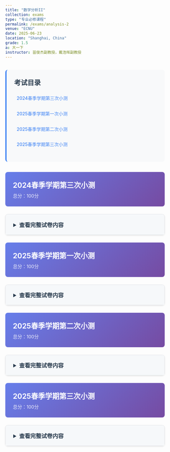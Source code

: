 ```yaml
---
title: "数学分析II"
collection: exams
type: "专业必修课程"
permalink: /exams/analysis-2
venue: "ECNU"
date: 2025-06-23
location: "Shanghai, China"
grade: 1.5
a: 大一下
instructor: 苗俊杰副教授，戴浩晖副教授
---
```


<div class="exam-toc">
  <h2>考试目录</h2>
  <ul>
    <li><a href="#2024-spring-test3">2024春季学期第三次小测</a></li>
    <li><a href="#2025-spring-test1">2025春季学期第一次小测</a></li>
    <li><a href="#2025-spring-test2">2025春季学期第二次小测</a></li>
    <li><a href="#2025-spring-test3">2025春季学期第三次小测</a></li>
  </ul>
</div>

<style>
.exam-toc {
  background: #f8f9fa;
  padding: 1.5rem;
  border-radius: 8px;
  margin: 2rem 0;
  border-left: 4px solid #4285f4;
}

.exam-toc h2 {
  margin-top: 0;
  color: #2c3e50;
}

.exam-toc ul {
  list-style: none;
  padding-left: 0;
}

.exam-toc li {
  margin: 0.8rem 0;
  padding: 0.5rem;
  border-radius: 4px;
  transition: background 0.3s;
}

.exam-toc li:hover {
  background: #e3f2fd;
}

.exam-toc a {
  text-decoration: none;
  color: #4285f4;
  font-weight: 500;
  display: block;
}

.exam-header {
  background: linear-gradient(135deg, #667eea 0%, #764ba2 100%);
  color: white;
  padding: 1.5rem;
  border-radius: 8px;
  margin: 1.5rem 0;
}

.exam-header h3 {
  margin: 0;
  font-size: 1.4rem;
}

.exam-meta {
  opacity: 0.9;
  font-size: 0.9rem;
  margin-top: 0.5rem;
}

details {
  background: white;
  border: 1px solid #e1e4e8;
  border-radius: 8px;
  margin: 1.5rem 0;
  box-shadow: 0 2px 4px rgba(0,0,0,0.1);
  transition: box-shadow 0.3s;
}

details:hover {
  box-shadow: 0 4px 8px rgba(0,0,0,0.15);
}

summary {
  background: #f6f8fa;
  padding: 1.2rem 1.5rem;
  cursor: pointer;
  font-weight: 600;
  color: #2c3e50;
  border-radius: 8px 8px 0 0;
  font-size: 1.1rem;
}

details[open] summary {
  border-bottom: 1px solid #e1e4e8;
}

.exam-content {
  padding: 1.5rem;
}

.question {
  margin: 1.5rem 0;
  padding: 1rem;
  background: #fafbfc;
  border-radius: 6px;
  border-left: 3px solid #4285f4;
}

.question-title {
  font-weight: 600;
  color: #2c3e50;
  margin-bottom: 0.8rem;
  display: flex;
  justify-content: space-between;
  align-items: center;
}

.points {
  background: #4285f4;
  color: white;
  padding: 0.2rem 0.6rem;
  border-radius: 12px;
  font-size: 0.8rem;
  font-weight: 500;
}

.math-content {
  line-height: 1.6;
  font-size: 1rem;
}

.math-content p {
  margin: 0.8rem 0;
}

.proof {
  background: #fff3e0;
  border: 1px solid #ffb74d;
  border-radius: 6px;
  padding: 1rem;
  margin: 1rem 0;
}

.proof-title {
  font-weight: 600;
  color: #e65100;
  margin-bottom: 0.5rem;
}

@media (max-width: 768px) {
  .exam-content {
    padding: 1rem;
  }
  
  summary {
    padding: 1rem;
  }
  
  .question {
    padding: 0.8rem;
  }
}
</style>

<div id="2024-spring-test3" class="exam-header">
  <h3>2024春季学期第三次小测</h3>
  <div class="exam-meta">总分：100分</div>
</div>

<details markdown="1">
  <summary>查看完整试卷内容</summary>
  <div class="exam-content">
    <div class="question">
      <div class="question-title">
        <span>第1题 - 判断题</span>
        <span class="points">20分</span>
      </div>
      <div class="math-content">
        <p>判断下列陈述是否正确，并简述理由（判断3分，理由2分）</p>
        <p>1. 若非负无穷积分\(\displaystyle\int_a^{+\infty} f(x)\ \mathrm{d}x\)收敛且\(f(x)\)在\([a,+\infty)\)上连续，则\(\lim\limits_{x\to+\infty}f(x)=0.\)</p>
        <p>2. 若无穷积分\(\displaystyle\int_a^{+\infty} f(x)\ \mathrm{d}x\)绝对收敛，则无穷积分\(\displaystyle\int_a^{+\infty} f^2(x)\ \mathrm{d}x\)也收敛.</p>
        <p>3. 若正项级数\(\sum u_n\)收敛，则\(\ \exists\ N,\ n>N\)时\(\sqrt[n]{u_n}<q\)，其中\(q\in [0,1).\)</p>
        <p>4. 若对任意\( p\in \mathbb{N} _+,\ \forall \varepsilon>0,\exists\ N\in\mathbb{N} _+\)，当\(n>N\)时，\(\|u _{n+1}+u _{n+2}+\cdots +u _{n+p}\|<\varepsilon\)，则\(\sum u_n\)收敛.</p>
      </div>
    </div>

    <div class="question">
      <div class="question-title">
        <span>第2题 - 反常积分敛散性</span>
        <span class="points">20分</span>
      </div>
      <div class="math-content">
        <p>讨论下列反常积分的敛散性（绝对收敛、条件收敛或发散）</p>
        <p>1. \(\displaystyle\int_1^{+\infty} e^{-x}\arccos x \ \mathrm{d}x\);</p>
        <p>2. \(\displaystyle\int_0^1 \frac{\sqrt{x}}{e^{x^2}-1} \ \mathrm{d}x\);</p>
        <p>3. \(\displaystyle\int_0^1 \frac{\ln(1+\sin x)}{x^p}\ \mathrm{d}x,(p>0)\);</p>
        <p>4. \(\displaystyle\int_0^{+\infty} \frac{\cos(x^2)}{(1+x)^p} \mathrm{d}x\).</p>
      </div>
    </div>

    <div class="question">
      <div class="question-title">
        <span>第3题 - 数项级数敛散性</span>
        <span class="points">20分</span>
      </div>
      <div class="math-content">
        <p>讨论下列数项级数的敛散性（绝对收敛、条件收敛或发散）</p>
        <p>1. \(\displaystyle\sum \frac{(-1)^nn^3}{3^n}\);</p>
        <p>2. \(\displaystyle\sum \frac{(2n+1)!!}{(2n)^n} \);</p>
        <p>3. \(\displaystyle\sum \frac{\sin 2n}{\sqrt{n}}\);</p>
        <p>4. \(\displaystyle\sum \frac{1}{\ln((n+1)!)} \).</p>
      </div>
    </div>

    <div class="question">
      <div class="question-title">
        <span>第4题 - 证明题</span>
        <span class="points">10分</span>
      </div>
      <div class="math-content">
        <p>设函数\(f(x)\)在\([1,+\infty\)上非负递减，若\(\displaystyle\int_1^{+\infty}x^2f(x)\ \mathrm{d}x\)收敛，证明\(\lim\limits_{x\to+\infty}x^3f(x)=0.\)</p>
      </div>
    </div>

    <div class="question">
      <div class="question-title">
        <span>第5题 - 证明题</span>
        <span class="points">10分</span>
      </div>
      <div class="math-content">
        <p>设数列\(\{a_n\}\)单调递减收敛于0，证明\[\sum (-1)^n\sqrt[n]{a_1a_2\cdots a_n}\]收敛.</p>
      </div>
    </div>

    <div class="question">
      <div class="question-title">
        <span>第6题 - 证明题</span>
        <span class="points">10分</span>
      </div>
      <div class="math-content">
        <p>设正项级数\(\displaystyle\sum_{n=1}^\infty a_n\)收敛，余项\(\displaystyle R_n=\sum_{k=n+1}^\infty a_k\). 证明\(\displaystyle\sum_{n=1}^\infty\frac{a_{n+1}}{\sqrt{R_n}}\)收敛.</p>
      </div>
    </div>

    <div class="question">
      <div class="question-title">
        <span>第7题 - 证明题</span>
        <span class="points">10分</span>
      </div>
      <div class="math-content">
        <p>证明Bertrand判别法：若正项级数\(\sum u_n\)满足</p>
        <p>\[\lim_{n\to\infty}\ln(n+1)\left[(n+1)\left(1-\frac{u_{n+1}}{u_n}\right)-1\right]=b,\]</p>
        <p>则当\(b>1\)时\(\sum u_n\)收敛，当\(b<1\)时\(\sum u_n\)发散.</p>
      </div>
    </div>
  </div>
</details>

<div id="2025-spring-test1" class="exam-header">
  <h3>2025春季学期第一次小测</h3>
  <div class="exam-meta">总分：100分</div>
</div>

<details markdown="1">
  <summary>查看完整试卷内容</summary>
  <div class="exam-content">
    <div class="question">
      <div class="question-title">
        <span>第1题 - 判断题</span>
        <span class="points">28分</span>
      </div>
      <div class="math-content">
        <p>判断下列陈述是否正确，并简述理由（判断4分，理由3分）</p>
        <p>1. 设数列\(\{a_n\},\{b_n\}\)均有界，则\(\varliminf\limits_{n\to\infty} (a_n+b_n)=\varliminf\limits_{n\to\infty} a_n+\varliminf\limits_{n\to\infty} b_n.\)</p>
        <p>2. 若数列\(\{a_n\}\)有界，\(\varlimsup\limits_{n\to\infty}a_n>0\)，则\(\ \exists\ N\)，当\(n>N\)时，\(a_n>0.\)</p>
        <p>3. 若定义在\(\mathbb{R}\)上的连续函数\(f(x)\)是周期函数，则\(f(x)\)的原函数\(F(x)\)一定是周期函数.</p>
        <p>4. 若定义在\(\mathbb{R}\)上的连续函数\(f(x)\)是偶函数，则\(f(x)\)的原函数\(F(x)\)一定是奇函数.</p>
      </div>
    </div>

    <div class="question">
      <div class="question-title">
        <span>第2题 - 上下极限计算</span>
        <span class="points">16分</span>
      </div>
      <div class="math-content">
        <p>求以下数列的上下极限：</p>
        <p>1. \(\left\{\dfrac{n}{n+1}2^{(-1)^n}\right\}\);</p>
        <p>2. \(\left\{\sin\dfrac{n\pi}{3}\right\}\);</p>
        <p>3. \(\left\{\sqrt[n]{n}\ln\dfrac{n+1}{n}\right\}\);</p>
        <p>4. \(\{\sin n\}\).</p>
      </div>
    </div>

    <div class="question">
      <div class="question-title">
        <span>第3题 - 不定积分计算</span>
        <span class="points">32分</span>
      </div>
      <div class="math-content">
        <p>计算以下不定积分</p>
        <p>1. \(\displaystyle \int (x+1)e^{x^2+2x+1}\ \mathrm{d}x\)；</p>
        <p>2. \(\displaystyle \int \frac{\mathrm{d}x}{\sqrt{x}+\sqrt[3]{x}}\)；</p>
        <p>3. \(\displaystyle \int \frac{ \mathrm{d}x}{2+\sin x}\)；</p>
        <p>4. \(\displaystyle \int \frac{\mathrm{d}x}{x(x+1)(x^2+2x+2)}\).</p>
      </div>
    </div>

    <div class="question">
      <div class="question-title">
        <span>第4题 - 证明题</span>
        <span class="points">12分</span>
      </div>
      <div class="math-content">
        <p>证明，若数列\(\{ a_n\}\)有界，\(\varliminf\limits_{n\to\infty} a_n>0\)，则\(\exists~N\)，当\(n>N\)时，\(a_n>0.\)</p>
      </div>
    </div>

    <div class="question">
      <div class="question-title">
        <span>第5题 - 证明题</span>
        <span class="points">12分</span>
      </div>
      <div class="math-content">
        <p>证明，若数列\(\{ a_n\}\)有界，则\(A=\varlimsup\limits_{n\to\infty}a_n\)的充要条件是\(A=\inf\limits_{n}\sup\limits_{k\ge n}\{a_k\}\).</p>
      </div>
    </div>
  </div>
</details>

<div id="2025-spring-test2" class="exam-header">
  <h3>2025春季学期第二次小测</h3>
  <div class="exam-meta">总分：100分</div>
</div>

<details markdown="1">
  <summary>查看完整试卷内容</summary>
  <div class="exam-content">
    <div class="question">
      <div class="question-title">
        <span>第1题 - 定积分计算</span>
        <span class="points">20分</span>
      </div>
      <div class="math-content">
        <p>计算下列定积分</p>
        <p>1. \(\displaystyle \int_{-1}^4 \cos x e^{\sin x}\ \mathrm{d}x\);</p>
        <p>2. \(\displaystyle \int_{-2}^2 x\cos^4x\ \mathrm{d}x\);</p>
        <p>3. \(\displaystyle \int_0^1 \frac{\mathrm{d}x}{(1+x^2)^2}\);</p>
        <p>4. \(\displaystyle \int_2^3  x\ln x\ \mathrm{d}x\).</p>
      </div>
    </div>

    <div class="question">
      <div class="question-title">
        <span>第2题 - 判断题</span>
        <span class="points">30分</span>
      </div>
      <div class="math-content">
        <p>判断下列陈述是否正确，并简述理由（判断3分，理由2分）</p>
        <p>1. 若函数\(f(x)\)在\([a,b]\)上可积，则存在\(\xi\in[a,b]\)，使得\(\displaystyle\int_{a}^bf(x)\ \mathrm{d}x=f(\xi)(b-a).\)</p>
        <p>2. 若\(\displaystyle\int_{a}^bf(x)\ \mathrm{d}x\ge 0\)，则\(f(x)\ge 0,\forall x\in[a,b].\)</p>
        <p>3. 若函数\(f(x)\)在\([a,b]\)上可积，则\(F(x)=\displaystyle\int_a^x f(t)\ \mathrm{d}t\)可导.</p>
        <p>4. 若函数\(\|f(x)\|\)在\([a,b]\)可积，则\(f(x)\)在\([a,b]\)上可积.</p>
        <p>5. 定积分\(\displaystyle\int_{a}^bf(x)\ \mathrm{d}x\)的几何意义是由直线\(x=a,x=b,x\)轴以及曲线\(y=f(x),x\in[a,b]\)所围成的平面图形的面积.</p>
        <p>6. 若\(f(x)\)在\([a,b]\)上可积且\(f(x)\neq 0,\forall x\in[a,b]\)，则\(\dfrac{1}{f(x)}\)在\([a,b]\)上也可积.</p>
      </div>
    </div>

    <div class="question">
      <div class="question-title">
        <span>第3题 - 几何应用</span>
        <span class="points">10分</span>
      </div>
      <div class="math-content">
        <p>1. 求第一象限中由极坐标曲线\(r=\sqrt{3}\sin \theta,r=\cos\theta\)所围成的平面图形的面积.</p>
        <p>2. 求曲线\(C:\begin{cases}x(t)=t-t^2\\y(t)=1+\dfrac{4\sqrt{2}}{3}t^{\frac{3}{2}}\end{cases},t\in[0,1]\)的弧长.</p>
      </div>
    </div>

    <div class="question">
      <div class="question-title">
        <span>第4题 - 积分与极限</span>
        <span class="points">10分</span>
      </div>
      <div class="math-content">
        <p>1. \(\displaystyle f(x)=\int_{\arcsin x}^{\ln(x+1)}e^{-t^2}\ \mathrm{d}t,x\in\left[\frac{1}{2},1\right]\)，求\(f'(x)\);</p>
        <p>2. 求极限\(\lim\limits_{x\to 0}\dfrac{\int_{2x}^{x^2}tf(t)\ \mathrm{d}t}{x^2}\)，其中\(f\)为\(\mathbb{R}\)上的连续函数.</p>
      </div>
    </div>

    <div class="question">
      <div class="question-title">
        <span>第5题 - 旋转体体积</span>
        <span class="points">10分</span>
      </div>
      <div class="math-content">
        <p>计算由直线\(x=4,x\)轴以及曲线段\(y=\sqrt{x},x\in[0,4]\)所围平面图形绕\(y\)轴旋转一周所得旋转体的体积.</p>
      </div>
    </div>

    <div class="question">
      <div class="question-title">
        <span>第6题 - 旋转曲面面积</span>
        <span class="points">10分</span>
      </div>
      <div class="math-content">
        <p>计算由曲线段\(y=\sqrt{x},x\in[0,4]\)绕\(x\)轴旋转一周所得的旋转曲面的面积.</p>
      </div>
    </div>

    <div class="question">
      <div class="question-title">
        <span>第7题 - 证明题</span>
        <span class="points">10分</span>
      </div>
      <div class="math-content">
        <p>设\(f\)在\([0,1]\)上连续可微，\(0\le f'(x)\le 1,\ \forall x\in[0,1],\ f(0)=0.\)，证明</p>
        <p>\[\left(\int_0^1 f(x)\ \mathrm{d}x\right)^2\ge\int_0^1[f(x)]^3\ \mathrm{d}x,\]</p>
        <p>且等号仅在\(f(x)=x\)或\(f(x)\equiv 0\)时成立.</p>
      </div>
    </div>
  </div>
</details>

<div id="2025-spring-test3" class="exam-header">
  <h3>2025春季学期第三次小测</h3>
  <div class="exam-meta">总分：100分</div>
</div>

<details markdown="1">
  <summary>查看完整试卷内容</summary>
  <div class="exam-content">
    <div class="question">
      <div class="question-title">
        <span>第1题 - 判断题</span>
        <span class="points">20分</span>
      </div>
      <div class="math-content">
        <p>判断下列陈述是否正确，并简述理由（判断3分，理由2分）</p>
        <p>1. 若\(f(x)\le g(x),\forall x\in[a,+\infty)\)，无穷积分\(\displaystyle\int_a^{+\infty}g(x)\ \mathrm{d}x\)收敛，则无穷积分\(\displaystyle\int_a^{+\infty}f(x)\ \mathrm{d}x\)收敛.</p>
        <p>2. 若非负无穷积分\(\displaystyle\int_a^{+\infty}f(x)\ \mathrm{d}x\)收敛，则\(\ \exists\ p>1\)，使得极限\(\lim\limits_{x\to+\infty}x^p f(x)\)存在.</p>
        <p>3. 若\(u_n>0,\forall n\)，数项级数\(\sum u_n\)收敛，则\(\ \exists\ N,\ n>N\)时\(\dfrac{u_{n+1}}{u_n}\le q\)，其中\(q\in [0,1)\).</p>
        <p>4. 若\(u_n\ge 0,\forall n\)，且\(\ \exists\ N\in\mathbb{N}_+\)，当\(n>N\)时，\(\sqrt[n]{u_n}<1\)，则\(\sum u_n\)收敛.</p>
      </div>
    </div>

    <div class="question">
      <div class="question-title">
        <span>第2题 - 反常积分计算</span>
        <span class="points">10分</span>
      </div>
      <div class="math-content">
        <p>计算下列反常积分的值：</p>
        <p>1. \(\displaystyle \int_1^{+\infty}e^{-x}\cos x\ \mathrm{d}x\);</p>
        <p>2. \(\displaystyle\int_0^2\frac{1}{x^{\frac{2}{3}}}\ \mathrm{d}x\).</p>
      </div>
    </div>

    <div class="question">
      <div class="question-title">
        <span>第3题 - 数项级数求和</span>
        <span class="points">10分</span>
      </div>
      <div class="math-content">
        <p>计算下列数项级数的和：</p>
        <p>1. \(\displaystyle\sum_{n=1}^\infty\frac{2+(-1)^n}{4^n}\);</p>
        <p>2. \(\displaystyle\sum_{n=1}^\infty\frac{n}{(n+1)(n+2)(n+3)}\).</p>
      </div>
    </div>

    <div class="question">
      <div class="question-title">
        <span>第4题 - 反常积分敛散性</span>
        <span class="points">10分</span>
      </div>
      <div class="math-content">
        <p>讨论下列反常积分的敛散性：</p>
        <p>1. \(\displaystyle\int_1^{+\infty}\frac{x^2}{2^x}\ \mathrm{d}x\);</p>
        <p>2. \(\displaystyle\int_0^1\frac{\arctan x}{\sqrt{x}\ln(1+x)}\ \mathrm{d}x\).</p>
      </div>
    </div>

    <div class="question">
      <div class="question-title">
        <span>第5题 - 数项级数敛散性</span>
        <span class="points">10分</span>
      </div>
      <div class="math-content">
        <p>讨论下列数项级数的敛散性：</p>
        <p>1. \(\displaystyle\sum_{n=1}^\infty\frac{1}{2^{\ln n}}\);</p>
        <p>2. \(\displaystyle\sum_{n=2}^\infty\frac{1}{\sqrt{n}+(-1)^n}\).</p>
      </div>
    </div>

    <div class="question">
      <div class="question-title">
        <span>第6题 - 证明题</span>
        <span class="points">10分</span>
      </div>
      <div class="math-content">
        <p>证明瑕积分\(\displaystyle\int_0^1\frac{\ln x}{x^p}\ \mathrm{d}x\)当\(0<p<1\)时收敛.</p>
      </div>
    </div>

    <div class="question">
      <div class="question-title">
        <span>第7题 - 证明题</span>
        <span class="points">10分</span>
      </div>
      <div class="math-content">
        <p>证明数项级数\(\displaystyle\frac{(-1)^n\sin n}{n}\)条件收敛.</p>
      </div>
    </div>

    <div class="question">
      <div class="question-title">
        <span>第8题 - 证明题</span>
        <span class="points">10分</span>
      </div>
      <div class="math-content">
        <p>证明反常积分</p>
        <p>\[\int_0^{+\infty}\frac{\sin x}{(x-\ln x)^p}\ \mathrm{d}x\]</p>
        <p>当\(p>1\)时绝对收敛，当\(0<p\le 1\)时条件收敛.</p>
      </div>
    </div>

    <div class="question">
      <div class="question-title">
        <span>第9题 - 证明题</span>
        <span class="points">10分</span>
      </div>
      <div class="math-content">
        <p>设\(\{a_n\}\)为单调递增无界的数列，且\(a_1>0\)，令</p>
        <p>\[u_n=\frac{a_{n+1}-a_n}{a_n^pa_{n+1}}.\]</p>
        <p>证明：当\(p>0\)时，级数\(\sum u_n\)收敛.</p>
      </div>
    </div>
  </div>
</details>

<script>
// 添加一些交互功能
document.addEventListener('DOMContentLoaded', function() {
  // 为所有details元素添加切换动画
  const detailsElements = document.querySelectorAll('details');
  
  detailsElements.forEach(details => {
    details.addEventListener('toggle', function() {
      if (this.open) {
        this.style.transition = 'all 0.3s ease';
      }
    });
  });
  
  // 平滑滚动到锚点
  const links = document.querySelectorAll('a[href^="#"]');
  links.forEach(link => {
    link.addEventListener('click', function(e) {
      e.preventDefault();
      const targetId = this.getAttribute('href');
      const targetElement = document.querySelector(targetId);
      if (targetElement) {
        targetElement.scrollIntoView({
          behavior: 'smooth',
          block: 'start'
        });
      }
    });
  });
});
</script>
